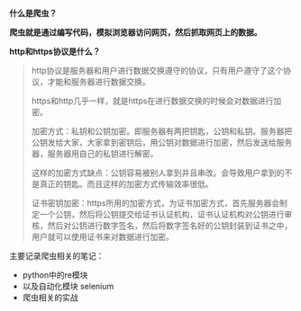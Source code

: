 <!--ts-->


<!-- Added by: mikizhu, at: 2021年 6月 3日 星期四 16时24分06秒 CST -->

<!--te-->
**什么是爬虫？**

**爬虫就是通过编写代码，模拟浏览器访问网页，然后抓取网页上的数据。**

**http和https协议是什么？**

> http协议是服务器和用户进行数据交换遵守的协议，只有用户遵守了这个协议，才能和服务器进行数据交换。
>
> https和http几乎一样，就是https在进行数据交换的时候会对数据进行加密。
>
> 加密方式：私钥和公钥加密。即服务器有两把钥匙，公钥和私钥。服务器把公钥发给大家，大家拿到密钥后，用公钥对数据进行加密，然后发送给服务器，服务器用自己的私钥进行解密。
>
> 这样的加密方式缺点：公钥容易被别人拿到并且串改。会导致用户拿到的不是真正的钥匙。而且这样的加密方式传输效率很低。
>
> 证书密钥加密：https所用的加密方式，为证书加密方式，首先服务器会制定一个公钥，然后将公钥提交给证书认证机构，证书认证机构对公钥进行审核，然后对公钥进行数字签名，然后将数字签名好的公钥封装到证书之中，用户就可以使用证书来对数据进行加密。

主要记录爬虫相关的笔记：

- python中的re模块
- 以及自动化模块 selenium
- 爬虫相关的实战


